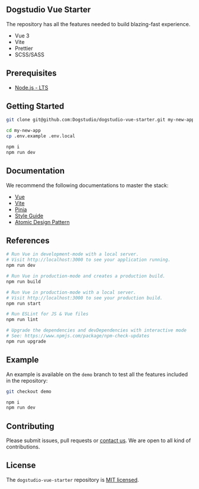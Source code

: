 ## Dogstudio Vue Starter

The repository has all the features needed to build blazing-fast experience.

- Vue 3
- Vite
- Prettier
- SCSS/SASS

## Prerequisites

- [Node.js - LTS](https://nodejs.org/en/download/)

## Getting Started

```bash
git clone git@github.com:Dogstudio/dogstudio-vue-starter.git my-new-app
```

```bash
cd my-new-app
cp .env.example .env.local
```

```bash
npm i
npm run dev
```

## Documentation

We recommend the following documentations to master the stack:

- [Vue](https://vuejs.org/guide/introduction.html)
- [Vite](https://vitejs.dev/)
- [Pinia](https://pinia.vuejs.org/introduction.html)
- [Style Guide](https://vuejs.org/v2/style-guide/)
- [Atomic Design Pattern](https://atomicdesign.bradfrost.com/table-of-contents/)

## References

```bash
# Run Vue in development-mode with a local server.
# Visit http://localhost:3000 to see your application running.
npm run dev

# Run Vue in production-mode and creates a production build.
npm run build

# Run Vue in production-mode with a local server.
# Visit http://localhost:3000 to see your production build.
npm run start

# Run ESLint for JS & Vue files
npm run lint

# Upgrade the dependencies and devDependencies with interactive mode
# See: https://www.npmjs.com/package/npm-check-updates
npm run upgrade
```

## Example

An example is available on the `demo` branch to test all the features included in the repository:  

```bash
git checkout demo
```

```bash
npm i
npm run dev
```

## Contributing

Please submit issues, pull requests or [contact us](devops+vue-starter@dogstudio.be). We are open to all kind of contributions.

## License

The `dogstudio-vue-starter` repository is [MIT licensed](/LICENSE.md).
